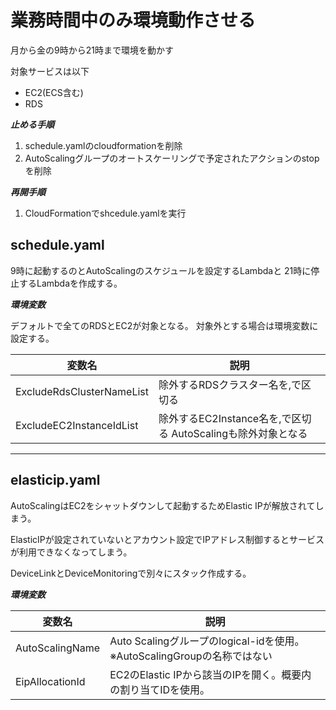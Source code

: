 # 業務時間中のみ環境動作させる

月から金の9時から21時まで環境を動かす

対象サービスは以下

- EC2(ECS含む)
- RDS

***止める手順***

1. schedule.yamlのcloudformationを削除
2. AutoScalingグループのオートスケーリングで予定されたアクションのstopを削除

***再開手順***

1. CloudFormationでshcedule.yamlを実行

## schedule.yaml

9時に起動するのとAutoScalingのスケジュールを設定するLambdaと
21時に停止するLambdaを作成する。

***環境変数***

デフォルトで全てのRDSとEC2が対象となる。
対象外とする場合は環境変数に設定する。

|変数名|説明|
|--|--|
|ExcludeRdsClusterNameList|除外するRDSクラスター名を,で区切る|
|ExcludeEC2InstanceIdList|除外するEC2Instance名を,で区切る  AutoScalingも除外対象となる|

---

## elasticip.yaml

AutoScalingはEC2をシャットダウンして起動するためElastic IPが解放されてしまう。

ElasticIPが設定されていないとアカウント設定でIPアドレス制御するとサービスが利用できなくなってしまう。

DeviceLinkとDeviceMonitoringで別々にスタック作成する。

***環境変数***

|変数名|説明|
|--|--|
|AutoScalingName|Auto Scalingグループのlogical-idを使用。　※AutoScalingGroupの名称ではない|
|EipAllocationId|EC2のElastic IPから該当のIPを開く。概要内の割り当てIDを使用。|
